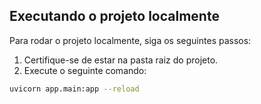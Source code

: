 ## Executando o projeto localmente

Para rodar o projeto localmente, siga os seguintes passos:

1. Certifique-se de estar na pasta raiz do projeto.
2. Execute o seguinte comando:

```sh
uvicorn app.main:app --reload
```